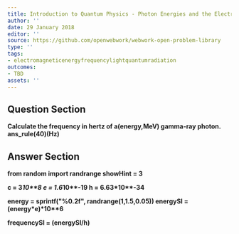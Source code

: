 ```yaml
---
title: Introduction to Quantum Physics - Photon Energies and the Electromagnetic Spectrum
author: ''
date: 29 January 2018
editor: ''
source: https://github.com/openwebwork/webwork-open-problem-library
type: ''
tags:
- electromagneticenergyfrequencylightquantumradiation
outcomes:
- TBD
assets: ''
---
```


## Question Section 

<b>
Calculate the frequency in hertz of a(energy,MeV) gamma-ray photon.
ans_rule(40)(Hz)



## Answer Section

from random import randrange
showHint = 3

c = 3*10**8
e = 1.6*10**-19
h = 6.63*10**-34

energy = sprintf("%0.2f", randrange(1,1.5,0.05))
energySI = (energy*e)*10**6

frequencySI = (energySI/h)